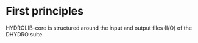 # First principles

HYDROLIB-core is structured around the input and output files (I/O) of the DHYDRO suite.
